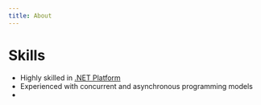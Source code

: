```yaml
---
title: About
---
```


# Skills
* Highly skilled in [.NET Platform](/pages/skills/dotnet/dotnet-programmer-details)
* Experienced with concurrent and asynchronous programming models
* 